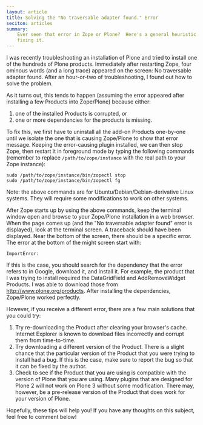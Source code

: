 ```yaml
---
layout: article
title: Solving the "No traversable adapter found." Error
seciton: articles
summary:
    Ever seen that error in Zope or Plone?  Here's a general heuristic for
    fixing it.
---
```

I was recently troubleshooting an installation of Plone and tried to
install one of the hundreds of Plone products.  Immediately after
restarting Zope, four ominous words (and a long trace) appeared on the
screen: No traversable adapter found.  After an hour-or-two of
troubleshooting, I found out how to solve the problem.

As it turns out, this tends to happen (assuming the error appeared
after installing a few Products into Zope/Plone) because either:

1. one of the installed Products is corrupted, or
2. one or more dependencies for the products is missing.

To fix this, we first have to uninstall all the add-on Products
one-by-one until we isolate the one that is causing Zope/Plone to show
that error message.  Keeping the error-causing plugin installed, we can
then stop Zope, then restart it in foreground mode by typing the
following commands (remember to replace `/path/to/zope/instance` with
the real path to your Zope instance):

	sudo /path/to/zope/instance/bin/zopectl stop
	sudo /path/to/zope/instance/bin/zopectl fg

Note: the above commands are for Ubuntu/Debian/Debian-derivative Linux
systems. They will require some modifications to work on other systems.

After Zope starts up by using the above commands, keep the terminal
window open and browse to your Zope/Plone installation in a web
browser.  When the page comes up (and the "No traversable adapter
found" error is displayed), look at the terminal screen.  A traceback
should have been displayed.  Near the bottom of the screen, there
should be a specific error. The error at the bottom of the might screen
start with:

	ImportError:

If this is the case, you should search for the dependency that the
error refers to in Google, download it, and install it.  For example,
the product that I was trying to install required the DataGridField and
AddRemoveWidget Products.  I was able to download those from
<http://www.plone.org/products>.  After installing the dependencies,
Zope/Plone worked perfectly.

However, if you receive a different error, there are a few main
solutions that you could try:

1. Try re-downloading the Product after clearing your browser's cache.
   Internet Explorer is known to download files incorrectly and corrupt
   them from time-to-time.
2. Try downloading a different version of the Product.  There is a
   slight chance that the particular version of the Product that you
   were trying to install had a bug.  If this is the case, make sure to
   report the bug so that it can be fixed by the author.
3. Check to see if the Product that you are using is compatible with
   the version of Plone that you are using.  Many plugins that are
   designed for Plone 2 will not work on Plone 3 without some
   modification.  There may, however, be a pre-release version of the
   Product that does work for your version of Plone.

Hopefully, these tips will help you!  If you have any thoughts on this
subject, feel free to comment below!

